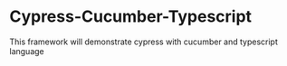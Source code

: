 # Cypress-Cucumber-Typescript
This framework will demonstrate cypress with cucumber and typescript language
